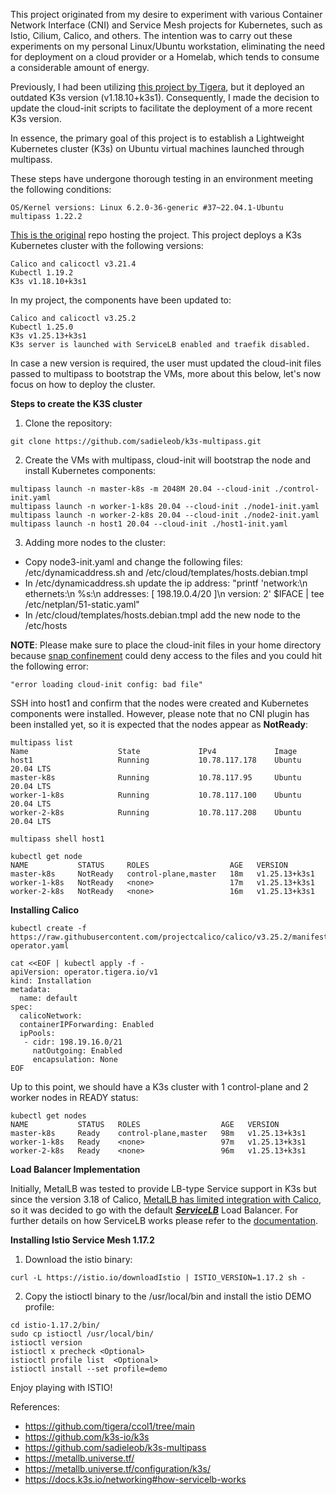 This project originated from my desire to experiment with various Container Network Interface (CNI) and Service Mesh projects for Kubernetes, such as Istio, Cilium, Calico, and others. The intention was to carry out these experiments on my personal Linux/Ubuntu workstation, eliminating the need for deployment on a cloud provider or a Homelab, which tends to consume a considerable amount of energy.

Previously, I had been utilizing [this project by Tigera](https://github.com/tigera/ccol1/tree/main), but it deployed an outdated K3s version (v1.18.10+k3s1). Consequently, I made the decision to update the cloud-init scripts to facilitate the deployment of a more recent K3s version.

In essence, the primary goal of this project is to establish a Lightweight Kubernetes cluster (K3s) on Ubuntu virtual machines launched through multipass.

These steps have undergone thorough testing in an environment meeting the following conditions:
```
OS/Kernel versions: Linux 6.2.0-36-generic #37~22.04.1-Ubuntu
multipass 1.22.2
```
[This is the original](https://github.com/tigera/ccol1/tree/main) repo hosting the project. This project deploys a K3s Kubernetes cluster with the following versions:  
```
Calico and calicoctl v3.21.4
Kubectl 1.19.2
K3s v1.18.10+k3s1
```

In my project, the components have been updated to:
```
Calico and calicoctl v3.25.2
Kubectl 1.25.0
K3s v1.25.13+k3s1
K3s server is launched with ServiceLB enabled and traefik disabled. 
```

In case a new version is required, the user must updated the cloud-init files passed to multipass to bootstrap the VMs, more about this below, let's now focus on how to deploy the cluster.

**Steps to create the K3S cluster**

1. Clone the repository: 
```
git clone https://github.com/sadieleob/k3s-multipass.git
```

2. Create the VMs with multipass, cloud-init will bootstrap the node and install Kubernetes components:
```
multipass launch -n master-k8s -m 2048M 20.04 --cloud-init ./control-init.yaml
multipass launch -n worker-1-k8s 20.04 --cloud-init ./node1-init.yaml
multipass launch -n worker-2-k8s 20.04 --cloud-init ./node2-init.yaml
multipass launch -n host1 20.04 --cloud-init ./host1-init.yaml
```

3. Adding more nodes to the cluster:
- Copy node3-init.yaml and change the following files: /etc/dynamicaddress.sh and /etc/cloud/templates/hosts.debian.tmpl
- In /etc/dynamicaddress.sh update the ip address: "printf 'network:\n  ethernets:\n    %s:\n      addresses: [ 198.19.0.4/20 ]\n  version: 2' $IFACE | tee /etc/netplan/51-static.yaml"
- In /etc/cloud/templates/hosts.debian.tmpl add the new node to the /etc/hosts

**NOTE**: Please make sure to place the cloud-init files in your home directory because [snap confinement](https://github.com/canonical/multipass/issues/2725) could deny access to the files and you could hit the following error:
```
"error loading cloud-init config: bad file"
```
SSH into host1 and confirm that the nodes were created and Kubernetes components were installed. However, please note that no CNI plugin has been installed yet, so it is expected that the nodes appear as **NotReady**:
```
multipass list 
Name                    State             IPv4             Image
host1                   Running           10.78.117.178    Ubuntu 20.04 LTS
master-k8s              Running           10.78.117.95     Ubuntu 20.04 LTS
worker-1-k8s            Running           10.78.117.100    Ubuntu 20.04 LTS
worker-2-k8s            Running           10.78.117.208    Ubuntu 20.04 LTS

multipass shell host1

kubectl get node
NAME           STATUS     ROLES                  AGE   VERSION
master-k8s     NotReady   control-plane,master   18m   v1.25.13+k3s1
worker-1-k8s   NotReady   <none>                 17m   v1.25.13+k3s1
worker-2-k8s   NotReady   <none>                 16m   v1.25.13+k3s1
```

**Installing Calico**
```
kubectl create -f https://raw.githubusercontent.com/projectcalico/calico/v3.25.2/manifests/tigera-operator.yaml

cat <<EOF | kubectl apply -f -
apiVersion: operator.tigera.io/v1
kind: Installation
metadata:
  name: default
spec:
  calicoNetwork:
  containerIPForwarding: Enabled
  ipPools:
   - cidr: 198.19.16.0/21
     natOutgoing: Enabled
     encapsulation: None
EOF
```

Up to this point, we should have a K3s cluster with 1 control-plane and 2 worker nodes in READY status:
```
kubectl get nodes
NAME           STATUS   ROLES                  AGE   VERSION
master-k8s     Ready    control-plane,master   98m   v1.25.13+k3s1
worker-1-k8s   Ready    <none>                 97m   v1.25.13+k3s1
worker-2-k8s   Ready    <none>                 96m   v1.25.13+k3s1
```

**Load Balancer Implementation**

Initially, MetalLB was tested to provide LB-type Service support in K3s but since the version 3.18 of Calico, [MetalLB has limited integration with Calico](https://metallb.universe.tf/configuration/calico/), so it was decided to go with the default [***ServiceLB***](https://docs.k3s.io/networking#service-load-balancer) Load Balancer. For further details on how ServiceLB works please refer to the [documentation](https://docs.k3s.io/networking#how-servicelb-works). 
  
**Installing Istio Service Mesh 1.17.2**

1. Download the istio binary:
```
curl -L https://istio.io/downloadIstio | ISTIO_VERSION=1.17.2 sh -
``` 
2. Copy the istioctl binary to the /usr/local/bin and install the istio DEMO profile:
```
cd istio-1.17.2/bin/
sudo cp istioctl /usr/local/bin/
istioctl version
istioctl x precheck <Optional>
istioctl profile list  <Optional>
istioctl install --set profile=demo
```

Enjoy playing with ISTIO!

References:

- https://github.com/tigera/ccol1/tree/main
- https://github.com/k3s-io/k3s
- https://github.com/sadieleob/k3s-multipass
- https://metallb.universe.tf/
- https://metallb.universe.tf/configuration/k3s/
- https://docs.k3s.io/networking#how-servicelb-works

